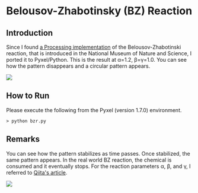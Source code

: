 # Belousov-Zhabotinsky (BZ) Reaction

## Introduction

Since I found [a Processing implementation](https://discovery.ucl.ac.uk/id/eprint/17241/1/17241.pdf) of the Belousov-Zhabotinski reaction, 
that is introduced in the National Museum of Nature and Science, I ported it to Pyxel/Python. 
This is the result at α=1.2, β=γ=1.0. You can see how the pattern disappears and a circular pattern appears.

![](https://github.com/jay-kumogata/LifeMathematics/raw/main/pyxel/bzr/screenshots/bzr01.gif)

## How to Run

Please execute the following from the Pyxel (version 1.7.0) environment.

	> python bzr.py
  
## Remarks

You can see how the pattern stabilizes as time passes. 
Once stabilized, the same pattern appears.
In the real world BZ reaction, the chemical is consumed and it eventually stops.
For the reaction parameters α, β, and γ, I referred to [Qiita's article](https://qiita.com/STInverSpinel/items/a7dcfbde0a08063f4d41).

![](https://github.com/jay-kumogata/LifeMathematics/raw/main/pyxel/bzr/screenshots/bzr02.gif)
